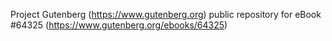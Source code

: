 Project Gutenberg (https://www.gutenberg.org) public repository for eBook #64325 (https://www.gutenberg.org/ebooks/64325)
